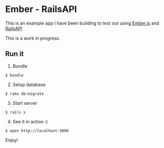 # Ember - RailsAPI

This is an example app I have been building to test out using
[Ember.js](http://emberjs.com) and
[RailsAPI](https://github.com/rails-api)

This is a work in progress.

## Run it

1. Bundle

`$ bundle`


2. Setup database

`$ rake db:migrate`

3. Start server

`$ rails s`

4. See it in action :)

`$ open http://localhost:3000`

Enjoy!